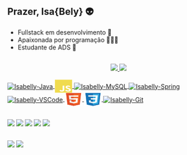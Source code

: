 
## Prazer, Isa{Bely}   👽


- Fullstack em desenvolvimento 🚀
- Apaixonada por programação  👩🏾‍💻
- Estudante de ADS 💞️


##


 <div align="center">
  <a href="https://github.com/isabellylemos">
  <img height="180em" src="https://github-readme-stats.vercel.app/api?username=isabellylemos&show_icons=true&theme=cobalt&include_all_commits=true&count_private=true"/>
  <img height="180em" src="https://github-readme-stats.vercel.app/api/top-langs/?username=isabellylemos&layout=compact&langs_count=7&theme=cobalt"/>
</div>
 
<div style="display: inline_block"><br>
 

  <img align="center" alt="Isabelly-Java" src="https://cdn.jsdelivr.net/gh/devicons/devicon/icons/java/java-original-wordmark.svg" width="50" height="50"/> 
  <img align="center" alt="Isabelly-Js" src="https://raw.githubusercontent.com/devicons/devicon/master/icons/javascript/javascript-plain.svg" width="40" height="30"/>
  <img align="center" alt="Isabelly-MySQL" src="https://cdn.jsdelivr.net/gh/devicons/devicon/icons/mysql/mysql-original-wordmark.svg" width="60" height="50"/>
  <img align="center" alt="Isabelly-Spring" src="https://cdn.jsdelivr.net/gh/devicons/devicon/icons/spring/spring-original-wordmark.svg" width="60" height="50"/> 
  <img align="center" alt="Isabelly-VSCode" src="https://cdn.jsdelivr.net/gh/devicons/devicon/icons/vscode/vscode-original.svg"  width="40" height="30" />
  <img align="center" alt="Isabelly-HTML" src="https://raw.githubusercontent.com/devicons/devicon/master/icons/html5/html5-original.svg" width="40" height="30" />
  <img align="center" alt="Isabelly-CSS" src="https://raw.githubusercontent.com/devicons/devicon/master/icons/css3/css3-original.svg" width="40" height="30" />
  <img align="center" alt="Isabelly-Git" src="https://cdn.jsdelivr.net/gh/devicons/devicon/icons/git/git-original-wordmark.svg" width="60" height="50"/>
  

  </div>
  
 
##

 
<div> 
  <a href="https://instagram.com/isabellylemoss" target="_blank"><img src="https://img.shields.io/badge/-Instagram-%23E4405F?style=for-the-badge&logo=instagram&logoColor=white" target="_blank"></a>
  <a href="" target="_blank"><img src="https://img.shields.io/badge/Twitch-9146FF?style=for-the-badge&logo=twitch&logoColor=white" target="_blank"></a>
  <a href="https://discord.com/isabellylemos3946" target="_blank"><img src="https://img.shields.io/badge/Discord-7289DA?style=for-the-badge&logo=discord&logoColor=white" target="_blank"></a> 
  <a href = "mailto:isabellylemos.ml@gmail.com"><img src="https://img.shields.io/badge/-Gmail-%23333?style=for-the-badge&logo=gmail&logoColor=white" target="_blank"></a>
  <a href="https://www.linkedin.com/in/isabellylemos/" target="_blank"><img src="https://img.shields.io/badge/-LinkedIn-%230077B5?style=for-the-badge&logo=linkedin&logoColor=white" target="_blank"></a> 
  
</div>

 
 
 ##

<div> 

<img height="230em" height="280" src ="https://media4.giphy.com/media/JrGYQZWou5Z51vNRob/giphy.gif"> 
<img height="230em" height="280" src ="https://media1.giphy.com/media/UqA4FwE9Pzy3tct5ed/giphy.gif?cid=ecf05e47zlyy10i58d9eo2p515p7dkktzx040tv2v38cewpk&rid=giphy.gif&ct=g"> 


</div>
